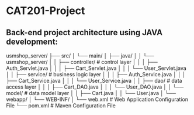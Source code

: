 # CAT201-Project

## Back-end project architecture using JAVA development:

usmshop_server/
├── src/
│   └── main/
│       ├── java/
│       │   └── usmshop_server/
│       │       ├── controller/    # control layer
│       │       │   ├── Auth_Servlet.java
│       │       │   ├── Cart_Servlet.java
│       │       │   └── User_Servlet.java
│       │       ├── service/       # business logic layer
│       │       │   ├── Auth_Service.java
│       │       │   ├── Cart_Service.java
│       │       │   └── User_Service.java
│       │       ├── dao/          # data access layer
│       │       │   ├── Cart_DAO.java
│       │       │   └── User_DAO.java
│       │       └── model/        # data model layer
│       │           ├── Cart.java
│       │           └── User.java
│       └── webapp/
│           └── WEB-INF/
│               └── web.xml       # Web Application Configuration File
└── pom.xml                      # Maven Configuration File

